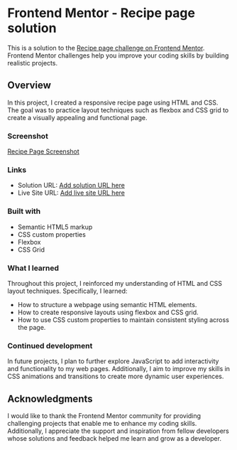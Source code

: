 # Frontend Mentor - Recipe page solution

This is a solution to the [Recipe page challenge on Frontend Mentor](https://www.frontendmentor.io/challenges/recipe-page-KiTsR8QQKm). Frontend Mentor challenges help you improve your coding skills by building realistic projects.

## Overview

In this project, I created a responsive recipe page using HTML and CSS. The goal was to practice layout techniques such as flexbox and CSS grid to create a visually appealing and functional page.

### Screenshot

[Recipe Page Screenshot](./screenshot.jpg)

### Links

- Solution URL: [Add solution URL here](https://your-solution-url.com)
- Live Site URL: [Add live site URL here](https://your-live-site-url.com)

### Built with

- Semantic HTML5 markup
- CSS custom properties
- Flexbox
- CSS Grid

### What I learned

Throughout this project, I reinforced my understanding of HTML and CSS layout techniques. Specifically, I learned:

- How to structure a webpage using semantic HTML elements.
- How to create responsive layouts using flexbox and CSS grid.
- How to use CSS custom properties to maintain consistent styling across the page.

### Continued development

In future projects, I plan to further explore JavaScript to add interactivity and functionality to my web pages. Additionally, I aim to improve my skills in CSS animations and transitions to create more dynamic user experiences.


## Acknowledgments

I would like to thank the Frontend Mentor community for providing challenging projects that enable me to enhance my coding skills. Additionally, I appreciate the support and inspiration from fellow developers whose solutions and feedback helped me learn and grow as a developer.
